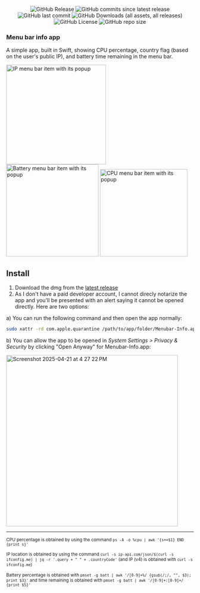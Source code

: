 <p align="center">
  <img alt="GitHub Release" src="https://img.shields.io/github/v/release/Thinkr1/Menubar-Info">
  <img alt="GitHub commits since latest release" src="https://img.shields.io/github/commits-since/Thinkr1/Menubar-Info/latest">
  <img alt="GitHub last commit" src="https://img.shields.io/github/last-commit/Thinkr1/Menubar-Info">
  <img alt="GitHub Downloads (all assets, all releases)" src="https://img.shields.io/github/downloads/Thinkr1/Menubar-Info/total">
  <img alt="GitHub License" src="https://img.shields.io/github/license/Thinkr1/Menubar-Info">
  <img alt="GitHub repo size" src="https://img.shields.io/github/repo-size/Thinkr1/Menubar-Info">
</p>

### Menu bar info app

A simple app, built in Swift, showing CPU percentage, country flag (based on the user's public IP), and battery time remaining in the menu bar.

<img width="268" alt="IP menu bar item with its popup" src="https://github.com/user-attachments/assets/5ca3faa1-e611-4526-bda2-976dcfca486f" />
<img width="248" alt="Battery menu bar item with its popup" src="https://github.com/user-attachments/assets/8e96c97e-6a82-475f-8da5-90a91ae455f5" />
<img width="235" alt="CPU menu bar item with its popup" src="https://github.com/user-attachments/assets/95286e98-9977-40e0-b965-18da089b72e8" />

## Install

1. Download the dmg from the [latest release](https://github.com/Thinkr1/Menubar-Info/releases)
2. As I don't have a paid developer account, I cannot direcly notarize the app and you'll be presented with an alert saying it cannot be opened directly. Here are two options:

a) You can run the following command and then open the app normally: 

```sh
sudo xattr -rd com.apple.quarantine /path/to/app/folder/Menubar-Info.app
```

b) You can allow the app to be opened in *System Settings > Privacy & Security* by clicking "Open Anyway" for Menubar-Info.app:

<img width="461" alt="Screenshot 2025-04-21 at 4 27 22 PM" src="https://github.com/user-attachments/assets/64336344-39dc-476f-87cd-6fc209e7122f" />

---

<sub>CPU percentage is obtained by using the command `ps -A -o %cpu | awk '{s+=$1} END {print s}'`</sub>


<sub>IP location is obtained by using the command `curl -s ip-api.com/json/$(curl -s ifconfig.me) | jq -r '.query + " " + .countryCode'` (and IP (v4) is obtained with `curl -s ifconfig.me`)</sub>

<sub>Battery percentage is obtained with `pmset -g batt | awk '/[0-9]+%/ {gsub(/;/, "", $3); print $3}'` and time remaining is obtained with `pmset -g batt | awk '/[0-9]+:[0-9]+/ {print $5}'`</sub>
